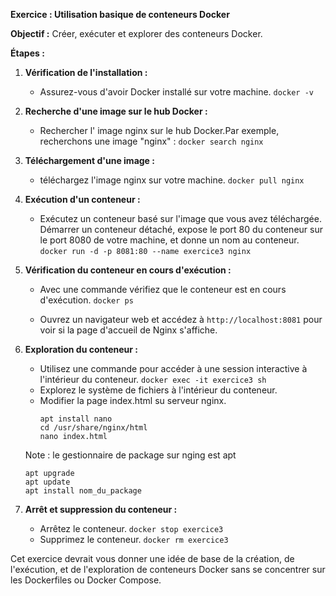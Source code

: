 **Exercice : Utilisation basique de conteneurs Docker**

**Objectif :** Créer, exécuter et explorer des conteneurs Docker.

**Étapes :**

1. **Vérification de l'installation :**

   - Assurez-vous d'avoir Docker installé sur votre machine.
     `docker -v`

2. **Recherche d'une image sur le hub Docker :**

   - Rechercher l' image nginx sur le hub Docker.Par exemple, recherchons une image "nginx" :
     `docker search nginx`

3. **Téléchargement d'une image :**

   - téléchargez l'image nginx sur votre machine.
     `docker pull nginx`

4. **Exécution d'un conteneur :**

   - Exécutez un conteneur basé sur l'image que vous avez téléchargée.
     Démarrer un conteneur détaché, expose le port 80 du conteneur sur le port 8080 de votre machine, et donne un nom au conteneur.
     `docker run -d -p 8081:80 --name exercice3 nginx`

5. **Vérification du conteneur en cours d'exécution :**

   - Avec une commande vérifiez que le conteneur est en cours d'exécution.
     `docker ps`

   - Ouvrez un navigateur web et accédez à `http://localhost:8081` pour voir si la page d'accueil de Nginx s'affiche.

6. **Exploration du conteneur :**

   - Utilisez une commande pour accéder à une session interactive à l'intérieur du conteneur.
     `docker exec -it exercice3 sh`
   - Explorez le système de fichiers à l'intérieur du conteneur.
   - Modifier la page index.html su serveur nginx.
     ```
     apt install nano
     cd /usr/share/nginx/html
     nano index.html
     ```

   Note : le gestionnaire de package sur nging est apt

   ```
   apt upgrade
   apt update
   apt install nom_du_package
   ```

7. **Arrêt et suppression du conteneur :**
   - Arrêtez le conteneur.
     `docker stop exercice3`
   - Supprimez le conteneur.
     `docker rm exercice3`

Cet exercice devrait vous donner une idée de base de la création, de l'exécution, et de l'exploration de conteneurs Docker sans se concentrer sur les Dockerfiles ou Docker Compose.
